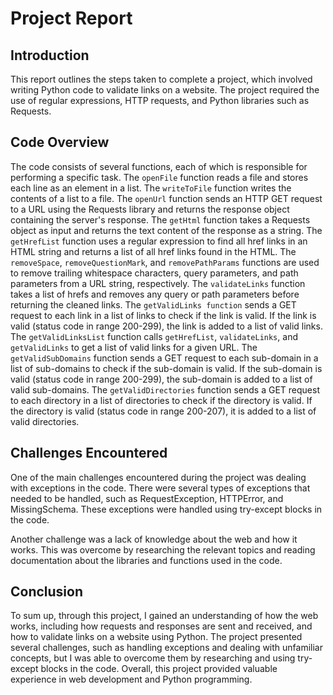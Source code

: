# Project Report

## Introduction

This report outlines the steps taken to complete a project, which involved writing Python code to validate links on a website. The project required the use of regular expressions, HTTP requests, and Python libraries such as Requests.

## Code Overview
The code consists of several functions, each of which is responsible for performing a specific task. The ```openFile``` function reads a file and stores each line as an element in a list. The ```writeToFile``` function writes the contents of a list to a file. The ```openUrl``` function sends an HTTP GET request to a URL using the Requests library and returns the response object containing the server's response. The ```getHtml``` function takes a Requests object as input and returns the text content of the response as a string. The ```getHrefList``` function uses a regular expression to find all href links in an HTML string and returns a list of all href links found in the HTML. The ```removeSpace```, ```removeQuestionMark```, and ```removePathParams``` functions are used to remove trailing whitespace characters, query parameters, and path parameters from a URL string, respectively. The ```validateLinks``` function takes a list of hrefs and removes any query or path parameters before returning the cleaned links. The ```getValidLinks function``` sends a GET request to each link in a list of links to check if the link is valid. If the link is valid (status code in range 200-299), the link is added to a list of valid links. The ```getValidLinksList``` function calls ```getHrefList```, ```validateLinks```, and ```getValidLinks``` to get a list of valid links for a given URL. The ```getValidSubDomains``` function sends a GET request to each sub-domain in a list of sub-domains to check if the sub-domain is valid. If the sub-domain is valid (status code in range 200-299), the sub-domain is added to a list of valid sub-domains. The ```getValidDirectories``` function sends a GET request to each directory in a list of directories to check if the directory is valid. If the directory is valid (status code in range 200-207), it is added to a list of valid directories.

## Challenges Encountered

One of the main challenges encountered during the project was dealing with exceptions in the code. There were several types of exceptions that needed to be handled, such as RequestException, HTTPError, and MissingSchema. These exceptions were handled using try-except blocks in the code.

Another challenge was a lack of knowledge about the web and how it works. This was overcome by researching the relevant topics and reading documentation about the libraries and functions used in the code.

## Conclusion

To sum up, through this project, I gained an understanding of how the web works, including how requests and responses are sent and received, and how to validate links on a website using Python. The project presented several challenges, such as handling exceptions and dealing with unfamiliar concepts, but I was able to overcome them by researching and using try-except blocks in the code. Overall, this project provided valuable experience in web development and Python programming.